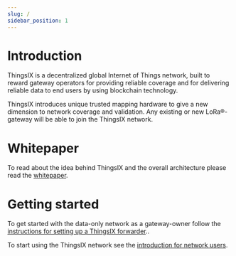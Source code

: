 ```yaml
---
slug: /
sidebar_position: 1
---
```


# Introduction

ThingsIX is a decentralized global Internet of Things network, built to reward gateway operators for providing reliable coverage and for delivering reliable data to end users by using blockchain technology.

ThingsIX introduces unique trusted mapping hardware to give a new dimension to network coverage and validation. Any existing or new LoRa®-gateway will be able to join the ThingsIX network.

# Whitepaper
To read about the idea behind ThingsIX and the overall architecture please read the [whitepaper](whitepaper.md). 

# Getting started
To get started with the data-only network as a gateway-owner follow the [instructions for setting up a ThingsIX forwarder](./getting-started/for-gateway-owners/1_forwarder.md)..

To start using the ThingsIX network see the [introduction for network users](./getting-started/for-network-users/introduction.md).